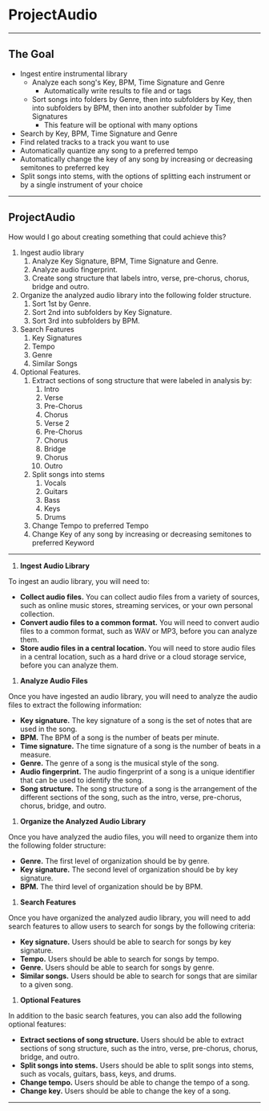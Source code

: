 # ProjectAudio

---

## The Goal

- Ingest entire instrumental library
	- Analyze each song's Key, BPM, Time Signature and Genre
		- Automatically write results to file and or tags
	- Sort songs into folders by Genre, then into subfolders by Key, then into subfolders by BPM, then into another subfolder by Time Signatures
		- This feature will be optional with many options
- Search by Key, BPM, Time Signature and Genre
- Find related tracks to a track you want to use
- Automatically quantize any song to a preferred tempo
- Automatically change the key of any song by increasing or decreasing semitones to preferred key
- Split songs into stems, with the options of splitting each instrument or by a single instrument of your choice

---

## ProjectAudio

How would I go about creating something that could achieve this?

 1. Ingest audio library
	 1. Analyze Key Signature, BPM, Time Signature and Genre.
	 2. Analyze audio fingerprint.
	 3. Create song structure that labels intro, verse, pre-chorus, chorus, bridge and outro.
2. Organize the analyzed audio library into the following folder structure.
	1. Sort 1st by Genre.
	2. Sort 2nd into subfolders by Key Signature.
	3. Sort 3rd into subfolders by BPM.
3. Search Features
	1. Key Signatures
	2. Tempo
	3. Genre
	4. Similar Songs
4. Optional Features.
	1. Extract sections of song structure that were labeled in analysis by:
		1. Intro
		2. Verse
		3. Pre-Chorus
		4. Chorus
		5. Verse 2
		6. Pre-Chorus
		7. Chorus
		8. Bridge
		9. Chorus
		10. Outro
	2. Split songs into stems
		1. Vocals
		2. Guitars
		3. Bass
		4. Keys
		5. Drums
	3. Change Tempo to preferred Tempo
	4. Change Key of any song by increasing or decreasing semitones to preferred Keyword

---

1. **Ingest Audio Library**

To ingest an audio library, you will need to:

* **Collect audio files.** You can collect audio files from a variety of sources, such as online music stores, streaming services, or your own personal collection.
* **Convert audio files to a common format.** You will need to convert audio files to a common format, such as WAV or MP3, before you can analyze them.
* **Store audio files in a central location.** You will need to store audio files in a central location, such as a hard drive or a cloud storage service, before you can analyze them.

1. **Analyze Audio Files**

Once you have ingested an audio library, you will need to analyze the audio files to extract the following information:

* **Key signature.** The key signature of a song is the set of notes that are used in the song.
* **BPM.** The BPM of a song is the number of beats per minute.
* **Time signature.** The time signature of a song is the number of beats in a measure.
* **Genre.** The genre of a song is the musical style of the song.
* **Audio fingerprint.** The audio fingerprint of a song is a unique identifier that can be used to identify the song.
* **Song structure.** The song structure of a song is the arrangement of the different sections of the song, such as the intro, verse, pre-chorus, chorus, bridge, and outro.

1. **Organize the Analyzed Audio Library**

Once you have analyzed the audio files, you will need to organize them into the following folder structure:

* **Genre.** The first level of organization should be by genre.
* **Key signature.** The second level of organization should be by key signature.
* **BPM.** The third level of organization should be by BPM.

1. **Search Features**

Once you have organized the analyzed audio library, you will need to add search features to allow users to search for songs by the following criteria:

* **Key signature.** Users should be able to search for songs by key signature.
* **Tempo.** Users should be able to search for songs by tempo.
* **Genre.** Users should be able to search for songs by genre.
* **Similar songs.** Users should be able to search for songs that are similar to a given song.

1. **Optional Features**

In addition to the basic search features, you can also add the following optional features:

* **Extract sections of song structure.** Users should be able to extract sections of song structure, such as the intro, verse, pre-chorus, chorus, bridge, and outro.
* **Split songs into stems.** Users should be able to split songs into stems, such as vocals, guitars, bass, keys, and drums.
* **Change tempo.** Users should be able to change the tempo of a song.
* **Change key.** Users should be able to change the key of a song.

---
